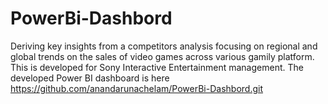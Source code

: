 # PowerBi-Dashbord
Deriving key insights from a competitors analysis focusing on regional and global trends on the sales of video games across various gamily platform.  This is developed for Sony Interactive Entertainment management.
The developed Power BI dashboard is here https://github.com/anandarunachelam/PowerBi-Dashbord.git
